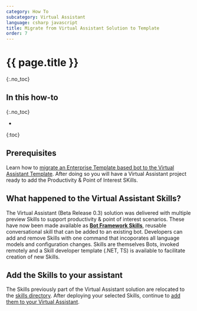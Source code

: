 ```yaml
---
category: How To
subcategory: Virtual Assistant
language: csharp javascript
title: Migrate from Virtual Assistant Solution to Template
order: 7
---
```


# {{ page.title }}
{:.no_toc}

## In this how-to
{:.no_toc}

* 
{:toc}

## Prerequisites

Learn how to [migrate an Enterprise Template based bot to the Virtual Assistant Template]({{site.baseurl}}/howto/virtual-assistant/ettovamigration). After doing so you will have a Virtual Assistant project ready to add the Productivity & Point of Interest SKills.

## What happened to the Virtual Assistant Skills?

The Virtual Assistant (Beta Release 0.3) solution was delivered with multiple preview Skills to support productivity & point of interest scenarios. These have now been made available as [**Bot Framework Skills**]({{site.baseurl}}/overview/skills), reusable conversational skill that can be added to an existing bot. Developers can add and remove Skills with one command that incoporates all language models and configuration changes. Skills are themselves Bots, invoked remotely and a Skill developer template (.NET, TS) is available to facilitate creation of new Skills.

## Add the Skills to your assistant

The Skills previously part of the Virtual Assistant solution are relocated to the [skills directory](https://github.com/microsoft/botframework-solutions/tree/master/skills/src/csharp). After deploying your selected Skills, continue to [add them to your Virtual Assistant]({{site.baseurl}}/howto/skills/addingskills).